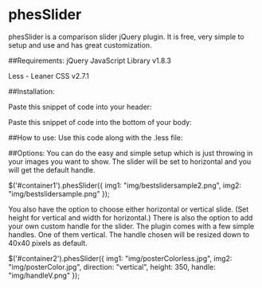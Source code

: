 # phesSlider

phesSlider is a comparison slider jQuery plugin. It is free, very simple to setup and use and has great customization.

##Requirements:
jQuery JavaScript Library v1.8.3

Less - Leaner CSS v2.7.1

##Installation:

Paste this snippet of code into your header:

<link rel="stylesheet/less" type="text/css" href="phesslider.less"> 

Paste this snippet of code into the bottom of your body:

<script src="phesslider.js"></script> 

##How to use:
Use this code along with the .less file:

<div id="container1">
 <div class="main">
  <div class="sidebar"></div>
 </div>
</div>

##Options:
You can do the easy and simple setup which is just throwing in your images you want to show. The slider will be set to horizontal and you will get the default handle.

$('#container1').phesSlider({
  img1: "img/bestslidersample2.png",
  img2: "img/bestslidersample.png"
});

You also have the option to choose either horizontal or vertical slide. (Set height for vertical and width for horizontal.) There is also the option to add your own custom handle for the slider. The plugin comes with a few simple handles. One of them vertical. The handle chosen will be resized down to 40x40 pixels as default.

$('#container2').phesSlider({
  img1: "img/posterColorless.jpg",
  img2: "img/posterColor.jpg",
  direction: "vertical",
  height: 350,
  handle: "img/handleV.png"
}); 
